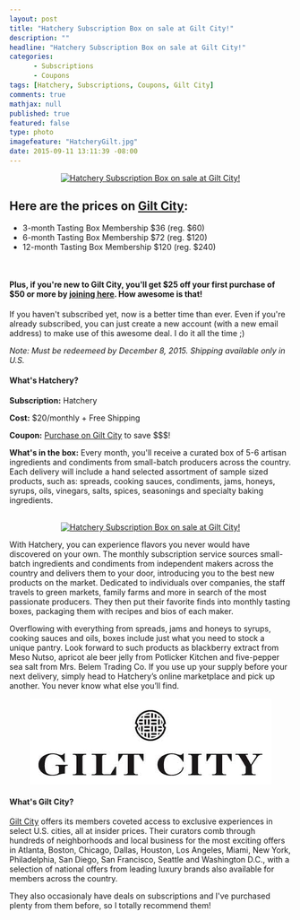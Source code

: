 ```yaml
---
layout: post
title: "Hatchery Subscription Box on sale at Gilt City!"
description: ""
headline: "Hatchery Subscription Box on sale at Gilt City!"
categories: 
      - Subscriptions
      - Coupons
tags: [Hatchery, Subscriptions, Coupons, Gilt City]
comments: true
mathjax: null
published: true
featured: false
type: photo
imagefeature: "HatcheryGilt.jpg"
date: 2015-09-11 13:11:39 -08:00
---
```


<center><a href="www.giltcity.com/invite/157210226a9yhx2xr9pf" target="_blank">
<img src="/images/HatcheryGilt.jpg" border="0" style="border:none;max-width:100%;" alt="Hatchery Subscription Box on sale at Gilt City!" />
</a></center>

<p><H2>Here are the prices on <a href="www.giltcity.com/invite/157210226a9yhx2xr9pf" target="_blank">Gilt City</a>:</H2></p>
<ul>
<li>3-month Tasting Box Membership $36 (reg. $60)</li>
<li>6-month Tasting Box Membership $72 (reg. $120)</li>
<li>12-month Tasting Box Membership $120 (reg. $240)</li>
</ul>

<br>

<p><H4>Plus, if you're new to Gilt City, you'll get $25 off your first purchase of $50 or more by <a href="www.giltcity.com/invite/157210226a9yhx2xr9pf" target="_blank">joining here</a>. How awesome is that!</H4></p>

<p>If you haven't subscribed yet, now is a better time than ever. Even if you're already subscribed, you can just create a new account (with a new email address) to make use of this awesome deal. I do it all the time ;)</p>

<p><i>Note: Must be redeemeed by December 8, 2015. Shipping available only in U.S.</i></p>

<H4>What's Hatchery?</H4>
<p><b>Subscription:</b> Hatchery</p>
<p><b>Cost:</b> $20/monthly + Free Shipping</p>
<p><b>Coupon:</b> <a href="www.giltcity.com/invite/157210226a9yhx2xr9pf" target="_blank">Purchase on Gilt City</a> to save $$$!</p>
<p><b>What's in the box:</b> Every month, you'll receive a curated box of 5-6 artisan ingredients and condiments from small-batch producers across the country. Each delivery will include a hand selected assortment of sample sized products, such as: spreads, cooking sauces, condiments, jams, honeys, syrups, oils, vinegars, salts, spices, seasonings and specialty baking ingredients.</p>

<br>

<center><a href="www.giltcity.com/invite/157210226a9yhx2xr9pf" target="_blank">
<img src="/images/HatcheryGilt2.jpg" border="0" style="border:none;max-width:100%;" alt="Hatchery Subscription Box on sale at Gilt City!" />
</a></center>

<p>With Hatchery, you can experience flavors you never would have discovered on your own. The monthly subscription service sources small-batch ingredients and condiments from independent makers across the country and delivers them to your door, introducing you to the best new products on the market. Dedicated to individuals over companies, the staff travels to green markets, family farms and more in search of the most passionate producers. They then put their favorite finds into monthly tasting boxes, packaging them with recipes and bios of each maker.</p>

<p>Overflowing with everything from spreads, jams and honeys to syrups, cooking sauces and oils, boxes include just what you need to stock a unique pantry. Look forward to such products as blackberry extract from Meso Nutso, apricot ale beer jelly from Potlicker Kitchen and five-pepper sea salt from Mrs. Belem Trading Co. If you use up your supply before your next delivery, simply head to Hatchery’s online marketplace and pick up another. You never know what else you’ll find.</p>

<center><a href="www.giltcity.com/invite/157210226a9yhx2xr9pf" target="_blank">
<img src="/images/GiltCity.png" border="0" style="border:none;max-width:100%;" alt="Gilt City" />
</a></center>
<H4>What's Gilt City?</H4>
<p><a href="www.giltcity.com/invite/157210226a9yhx2xr9pf" target="_blank">Gilt City</a> offers its members coveted access to exclusive experiences in select U.S. cities, all at insider prices. Their curators comb through hundreds of neighborhoods and local business for the most exciting offers in Atlanta, Boston, Chicago, Dallas, Houston, Los Angeles, Miami, New York, Philadelphia, San Diego, San Francisco, Seattle and Washington D.C., with a selection of national offers from leading luxury brands also available for members across the country.</p>

<p>They also occasionaly have deals on subscriptions and I've purchased plenty from them before, so I totally recommend them!</p>
